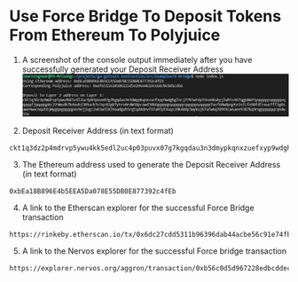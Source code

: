 # Use Force Bridge To Deposit Tokens From Ethereum To Polyjuice

1. A screenshot of the console output immediately after you have successfully generated your Deposit Receiver Address
![Force Bridge](https://github.com/cuongtuanvu/Hackathon-Nervos-Broaden-the-Spectrum/blob/main/Task%2006%20-%20Use%20Force%20Bridge%20To%20Deposit%20Tokens%20From%20Ethereum%20To%20Polyjuice/Force%20bridge.JPG?raw=true)

2. Deposit Receiver Address (in text format)
```
ckt1q3dz2p4mdrvp5ywu4kk5edl2uc4p03puvx07g7kgqdau3n3dmypkqnxzuefxyp9wdghglncj77k5wt6p59sx6kukyjlwh5s467qgp8m25yqqqqqsqqqqqvqqqqqfjqqqqqpkc229msdk7k4nuhj309ack3s3qz82gk7ytrv0rdm38pcawd38k6gqqqqpqqqqqqcqqqqqxyqqqqx7asf60w8pqpte2sfcfn90fdfzxue7ff2g8sawe9wacnqat6jmygqngqqqqpxv9ejjvgz2u63w3l839aadguh5rgtqd4devf97a0fpt4uqsz0k404p3wykuj67afw6q789tkcwsaee9387kq9rqgqqqqqqcqn4w55x
```

3. The Ethereum address used to generate the Deposit Receiver Address (in text format)
```
0xbEa18B896E4b5EEA5Da078E55DB0E877392c4fEb
```

4. A link to the Etherscan explorer for the successful Force Bridge transaction
```
https://rinkeby.etherscan.io/tx/0x6dc27cdd5311b96396dab44acbe56c91e74fbcc7b860b25332111c57a41d16c3
```

5. A link to the Nervos explorer for the successful Force bridge transaction
```
https://explorer.nervos.org/aggron/transaction/0xb56c0d5d967228edbcddecd4d27befa654bc26b4120930fcb3999d65136d90d9
```
